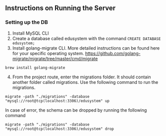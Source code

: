 ## Instructions on Running the Server


### Setting up the DB

1. Install MySQL CLI
2. Create a database called edusystem with the command `CREATE DATABASE edusystem;`
3. Install golang-migrate CLI. More detailed instructions can be found here for your specific operating system. https://github.com/golang-migrate/migrate/tree/master/cmd/migrate

```
brew install golang-migrate
```

4. From the project route, enter the migrations folder. It should contain another folder called migrations. Use the following command to run the migrations.
```
migrate -path "./migrations" -database  "mysql://root@tcp(localhost:3306)/edusystem" up
```


In case of error, the schema can be dropped by running the following command
```
migrate -path "./migrations" -database  "mysql://root@tcp(localhost:3306)/edusystem" drop
```

